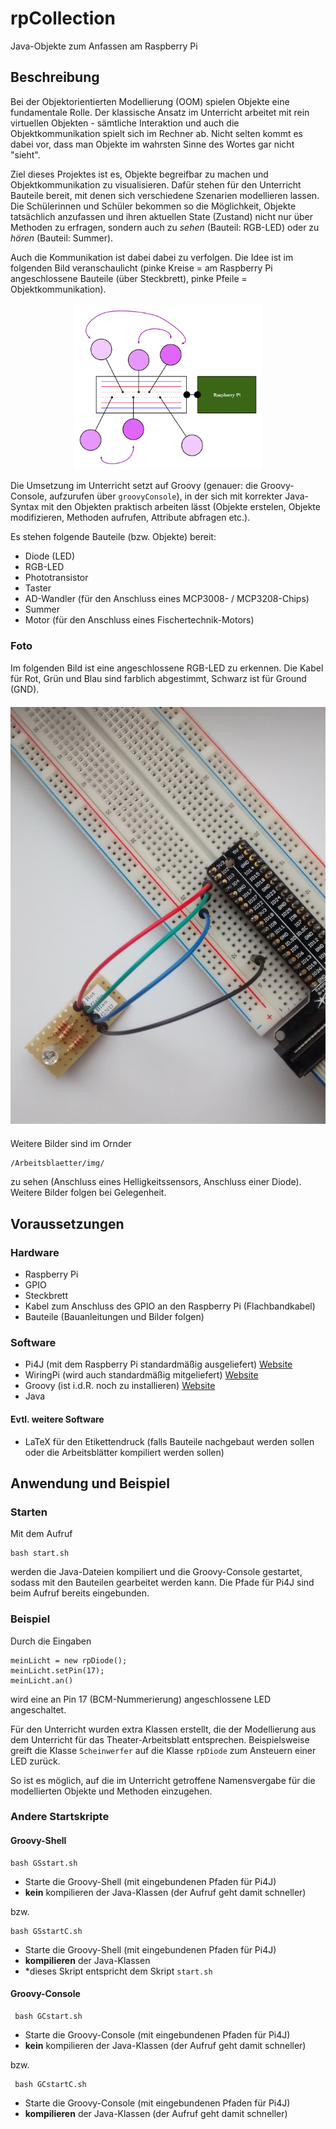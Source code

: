 # rpCollection
Java-Objekte zum Anfassen am Raspberry Pi

## Beschreibung
Bei der Objektorientierten Modellierung (OOM) spielen Objekte eine fundamentale Rolle. Der klassische Ansatz im Unterricht arbeitet mit rein virtuellen Objekten - sämtliche Interaktion und auch die Objektkommunikation spielt sich im Rechner ab. Nicht selten kommt es dabei vor, dass man Objekte im wahrsten Sinne des Wortes gar nicht "sieht".

Ziel dieses Projektes ist es, Objekte begreifbar zu machen und Objektkommunikation zu visualisieren. Dafür stehen für den Unterricht Bauteile bereit, mit denen sich verschiedene Szenarien modellieren lassen. Die Schülerinnen und Schüler bekommen so die Möglichkeit, Objekte tatsächlich anzufassen und ihren aktuellen State (Zustand) nicht nur über Methoden zu erfragen, sondern auch zu *sehen* (Bauteil: RGB-LED) oder zu *hören* (Bauteil: Summer). 

Auch die Kommunikation ist dabei dabei zu verfolgen. Die Idee ist im folgenden Bild veranschaulicht (pinke Kreise = am Raspberry Pi angeschlossene Bauteile (über Steckbrett), pinke Pfeile = Objektkommunikation).

<div align="center">
<img src="ReadMe/objektkommunikation_am_Raspberry_Pi.png" alt="Objektkommunikation der Bauteile am Raspberry Pi" width="300px">
</div>

Die Umsetzung im Unterricht setzt auf Groovy (genauer: die Groovy-Console, aufzurufen über `groovyConsole`), in der sich mit korrekter Java-Syntax mit den Objekten praktisch arbeiten lässt (Objekte erstelen, Objekte modifizieren, Methoden aufrufen, Attribute abfragen etc.).

Es stehen folgende Bauteile (bzw. Objekte) bereit:

* Diode (LED)
* RGB-LED 
* Phototransistor 
* Taster
* AD-Wandler (für den Anschluss eines MCP3008- / MCP3208-Chips)
* Summer
* Motor (für den Anschluss eines Fischertechnik-Motors)

### Foto
Im folgenden Bild ist eine angeschlossene RGB-LED zu erkennen. Die Kabel für Rot, Grün und Blau sind farblich abgestimmt, Schwarz ist für Ground (GND).  

<div align="center" style="margin-top:20px;margin-bottom:20px">
<img src="ReadMe/rgb_led_raspberry_pi_gpio.jpg" alt="Angeschlossene RGB-LED am Raspberry Pi" width="600px">
</div>

Weitere Bilder sind im Ornder

    /Arbeitsblaetter/img/
    
zu sehen (Anschluss eines Helligkeitssensors, Anschluss einer Diode). Weitere Bilder folgen bei Gelegenheit.

## Voraussetzungen
### Hardware
* Raspberry Pi
* GPIO
* Steckbrett
* Kabel zum Anschluss des GPIO an den Raspberry Pi (Flachbandkabel)
* Bauteile (Bauanleitungen und Bilder folgen)

### Software
* Pi4J (mit dem Raspberry Pi standardmäßig ausgeliefert) [Website](http://pi4j.com)
* WiringPi (wird auch standardmäßig mitgeliefert) [Website](http://wiringpi.com/)
* Groovy (ist i.d.R. noch zu installieren) [Website](http://groovy-lang.org/)
* Java

#### Evtl. weitere Software
* LaTeX für den Etikettendruck (falls Bauteile nachgebaut werden sollen oder die Arbeitsblätter kompiliert werden sollen)

## Anwendung und Beispiel

### Starten

Mit dem Aufruf 

    bash start.sh
    
werden die Java-Dateien kompiliert und die Groovy-Console gestartet, sodass mit den Bauteilen gearbeitet werden kann. Die Pfade für Pi4J sind beim Aufruf bereits eingebunden.

### Beispiel
Durch die Eingaben

    meinLicht = new rpDiode();
    meinLicht.setPin(17);
    meinLicht.an()
    
wird eine an Pin 17 (BCM-Nummerierung) angeschlossene LED angeschaltet.

Für den Unterricht wurden extra Klassen erstellt, die der Modellierung aus dem Unterricht für das Theater-Arbeitsblatt entsprechen. Beispielsweise greift die Klasse `Scheinwerfer` auf die Klasse `rpDiode` zum Ansteuern einer LED zurück. 

So ist es möglich, auf die im Unterricht getroffene Namensvergabe für die modellierten Objekte und Methoden einzugehen.
    
### Andere Startskripte

#### Groovy-Shell

    bash GSstart.sh
    
* Starte die Groovy-Shell (mit eingebundenen Pfaden für Pi4J)
* **kein** kompilieren der Java-Klassen (der Aufruf geht damit schneller)

bzw.

    bash GSstartC.sh
     
* Starte die Groovy-Shell (mit eingebundenen Pfaden für Pi4J)
* **kompilieren** der Java-Klassen
* *dieses Skript entspricht dem Skript `start.sh`

#### Groovy-Console

     bash GCstart.sh
     
* Starte die Groovy-Console (mit eingebundenen Pfaden für Pi4J)
* **kein** kompilieren der Java-Klassen (der Aufruf geht damit schneller)

bzw.

     bash GCstartC.sh
     
* Starte die Groovy-Console (mit eingebundenen Pfaden für Pi4J)
* **kompilieren** der Java-Klassen (der Aufruf geht damit schneller)


 
